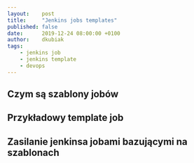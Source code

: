 ```yaml
---
layout:    post
title:     "Jenkins jobs templates"
published: false
date:      2019-12-24 08:00:00 +0100
author:    dkubiak
tags:
    - jenkins job
    - jenkins template
    - devops
---
```


## Czym są szablony jobów
## Przykładowy template job
## Zasilanie jenkinsa jobami bazującymi na szablonach
